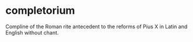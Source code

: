 # completorium
Compline of the Roman rite antecedent to the reforms of Pius X in Latin and English without chant.
